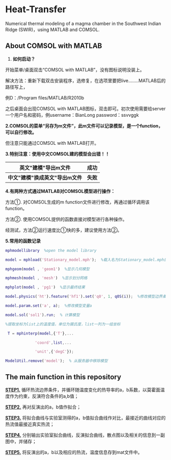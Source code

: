 # Heat-Transfer
Numerical thermal modeling of a magma chamber in the Southwest Indian Ridge (SWIR)，using MATLAB and COMSOL.

## About COMSOL with MATLAB


1. **如何启动？**

开始菜单/桌面双击“COMSOL with MATLAB”，没有图标说明没装上。

解决方法：重新下载双击安装程序，选修复，在选项里要把live……..MATLAB后的路径写上，

例D：/Program files/MATLAB/R2010b

之后桌面会出现COMSOL with MATLAB图标，双击即可。初次使用需要给server一个用户名和密码，例username：BianLong  password：ssvvggk
     
  
**2.COMSOL的菜单“另存为m文件”，此m文件可以记录模型，是一个function，可以自行修改。**

但注意只能通过COMSOL with MATLAB打开。



**3.特别注意：使用中文COMSOL建的模型会出错！！**

|       英文"建模"导出m文件        |   成功   |
| :------------------------------: | :------: |
| **中文"建模"换成英文"导出m文件** | **失败** |

 

**4.有两种方式通过MATLAB对COMSOL模型进行操作：**

方法①. 对COMSOL生成的m function文件进行修改，再通过循环调用该function。

方法②. 使用COMSOL提供的函数直接对模型进行各种操作。

经测试，方法②运行速度比①快的多，建议使用方法②。



**5.常用的函数记录**

```matlab
mphmodellibrary  %open the model library

model = mphload('Stationary_model.mph');  %载入名为Stationary_model.mph的模型

mphgeom(model , 'geom1')  %显示几何模型

mphmesh(model , 'mesh')  %显示划分网格

mphplot(model , 'pg1')  %显示最终结果

model.physics('ht').feature('hf1').set('q0', 1, q0S(i));  %修改模型边界条件q0

model.param.set('a', a);  %修改模型变量a

model.sol('sol1').run;  % 计算模型

%提取坐标为list上的温度值，单位为摄氏度，list一列为一组坐标

 T = mphinterp(model,{'T'},...

​             'coord',list,...

​             'unit',{'degC'});

ModelUtil.remove('model');  % 从服务器中移除模型
```


## The main function in this repository
**<u>STEP1.</u>** 循环热流边界条件，并循环随温度变化的热导率的a，b系数，以莫霍面温度作为约束，反演符合条件的a,b值；

**<u>STEP2.</u>** 再对反演出的a，b值作拟合；

**<u>STEP3.</u>** 将拟合曲线与实验室测得的a，b值拟合曲线作对比，最接近的曲线对应的热流值最接近真实热流；

**<u>STEP4.</u>** 分别输出实验室拟合曲线，反演拟合曲线，散点图以及相关的信息到一副图中，并储存；

**<u>STEP5.</u>** 将反演出的a，b以及相应的热流，温度信息存到mat文件中。
